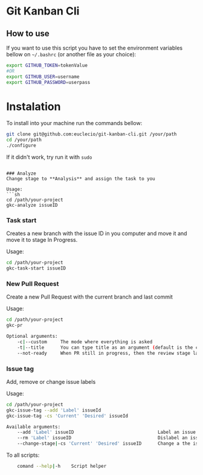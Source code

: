 # Git Kanban Cli

## How to use

If you want to use this script you have to set the environment variables bellow on `~/.bashrc` (or another file as your choice):
```sh
export GITHUB_TOKEN=tokenValue
#OR
export GITHUB_USER=username
export GITHUB_PASSWORD=userpass
```

# Instalation

To install into your machine run the commands bellow:
```sh
git clone git@github.com:euclecio/git-kanban-cli.git /your/path
cd /your/path
./configure
```
If it didn't work, try run it with `sudo`

```

### Analyze
Change stage to **Analysis** and assign the task to you

Usage:
```sh
cd /path/your-project
gkc-analyze issueID
```

### Task start
Creates a new branch with the issue ID in you computer and move it and move it to stage In Progress.

Usage:
```sh
cd /path/your-project
gkc-task-start issueID
```

### New Pull Request
Create a new Pull Request with the current branch and last commit

Usage:
```sh
cd /path/your-project
gkc-pr

Optional arguments:
    -c|--custom     The mode where everything is asked
    -t|--title      You can type title as an argument (default is the current branch)
    --not-ready     When PR still in progress, then the review stage label isn't added
```

### Issue tag
Add, remove or change issue labels

Usage:
```sh
cd /path/your-project
gkc-issue-tag --add 'Label' issueId
gkc-issue-tag -cs 'Current' 'Desired' issueId

Available arguments:
    --add 'Label' issueID                               Label an issue
    --rm 'Label' issueID                                Dislabel an issue
    --change-stage|-cs 'Current' 'Desired' issueID      Change a the issue label stage
```

To all scripts:
```sh
    comand --help|-h    Script helper
```
